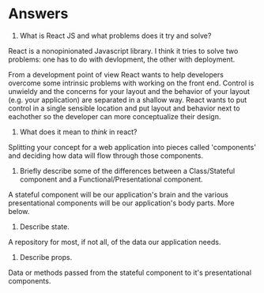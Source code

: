 # Answers

1.  What is React JS and what problems does it try and solve?

React is a nonopinionated Javascript library.  I think it tries to solve two problems: one has to do with devlopment, the other with deployment.

From a development point of view React wants to help developers overcome some intrinsic problems with working on the front end.  Control is unwieldy and the concerns
for your layout and the behavior of your layout (e.g. your application) are separated in a shallow way.  React wants to put control in a single sensible location
and put layout and behavior next to eachother so the developer can more conceptualize their design.

1.  What does it mean to _think_ in react?

Splitting your concept for a web application into pieces called 'components' and deciding how data will flow through those components.

1.  Briefly describe some of the differences between a Class/Stateful component and a Functional/Presentational component.

A stateful component will be our application's brain and the various presentational components will be our application's body parts.  More below.

1.  Describe state.

A repository for most, if not all, of the data our application needs.

1.  Describe props.

Data or methods passed from the stateful component to it's presentational components.